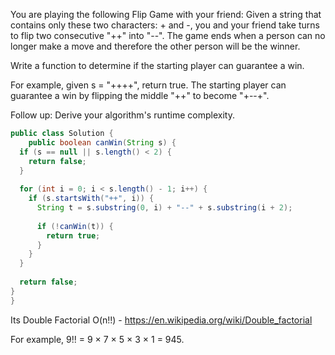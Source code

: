 You are playing the following Flip Game with your friend: Given a string that contains only these two characters: + and -, you and your friend take turns to flip two consecutive "++" into "--". The game ends when a person can no longer make a move and therefore the other person will be the winner.

Write a function to determine if the starting player can guarantee a win.

For example, given s = "++++", return true. The starting player can guarantee a win by flipping the middle "++" to become "+--+".

Follow up:
Derive your algorithm's runtime complexity.

```java
public class Solution {
    public boolean canWin(String s) {
  if (s == null || s.length() < 2) {
    return false;
  }
    
  for (int i = 0; i < s.length() - 1; i++) {
    if (s.startsWith("++", i)) {
      String t = s.substring(0, i) + "--" + s.substring(i + 2);
      
      if (!canWin(t)) {
        return true;
      }
    }
  }
    
  return false;
}
}

```

Its Double Factorial O(n!!) - https://en.wikipedia.org/wiki/Double_factorial

For example, 9!! = 9 × 7 × 5 × 3 × 1 = 945.

